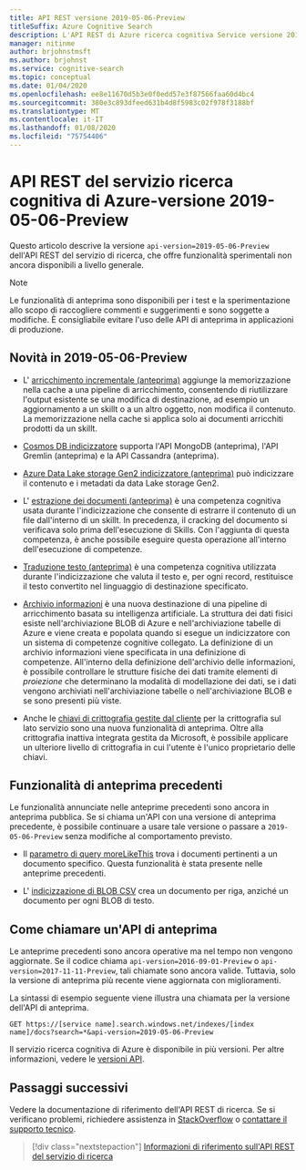 ```yaml
---
title: API REST versione 2019-05-06-Preview
titleSuffix: Azure Cognitive Search
description: L'API REST di Azure ricerca cognitiva Service versione 2019-05-06-Preview include funzionalità sperimentali come l'archivio delle informazioni e le chiavi di crittografia gestite dal cliente.
manager: nitinme
author: brjohnstmsft
ms.author: brjohnst
ms.service: cognitive-search
ms.topic: conceptual
ms.date: 01/04/2020
ms.openlocfilehash: ee8e11670d5b3e0f0edd57e3f87566faa60d4bc4
ms.sourcegitcommit: 380e3c893dfeed631b4d8f5983c02f978f3188bf
ms.translationtype: MT
ms.contentlocale: it-IT
ms.lasthandoff: 01/08/2020
ms.locfileid: "75754406"
---
```

# <a name="azure-cognitive-search-service-rest-api-version-2019-05-06-preview"></a>API REST del servizio ricerca cognitiva di Azure-versione 2019-05-06-Preview

Questo articolo descrive la versione `api-version=2019-05-06-Preview` dell'API REST del servizio di ricerca, che offre funzionalità sperimentali non ancora disponibili a livello generale.

> [!NOTE]
> Le funzionalità di anteprima sono disponibili per i test e la sperimentazione allo scopo di raccogliere commenti e suggerimenti e sono soggette a modifiche. È consigliabile evitare l'uso delle API di anteprima in applicazioni di produzione.


## <a name="new-in-2019-05-06-preview"></a>Novità in 2019-05-06-Preview

+ L' [arricchimento incrementale (anteprima)](cognitive-search-incremental-indexing-conceptual.md) aggiunge la memorizzazione nella cache a una pipeline di arricchimento, consentendo di riutilizzare l'output esistente se una modifica di destinazione, ad esempio un aggiornamento a un skillt o a un altro oggetto, non modifica il contenuto. La memorizzazione nella cache si applica solo ai documenti arricchiti prodotti da un skillt.

+ [Cosmos DB indicizzatore](search-howto-index-cosmosdb.md) supporta l'API MongoDB (anteprima), l'API Gremlin (anteprima) e la API Cassandra (anteprima).

+ [Azure Data Lake storage Gen2 indicizzatore (anteprima)](search-howto-index-azure-data-lake-storage.md) può indicizzare il contenuto e i metadati da data Lake storage Gen2.

+ L' [estrazione dei documenti (anteprima)](cognitive-search-skill-document-extraction.md) è una competenza cognitiva usata durante l'indicizzazione che consente di estrarre il contenuto di un file dall'interno di un skillt. In precedenza, il cracking del documento si verificava solo prima dell'esecuzione di Skills. Con l'aggiunta di questa competenza, è anche possibile eseguire questa operazione all'interno dell'esecuzione di competenze.

+ [Traduzione testo (anteprima)](cognitive-search-skill-text-translation.md) è una competenza cognitiva utilizzata durante l'indicizzazione che valuta il testo e, per ogni record, restituisce il testo convertito nel linguaggio di destinazione specificato.

+ [Archivio informazioni](knowledge-store-concept-intro.md) è una nuova destinazione di una pipeline di arricchimento basata su intelligenza artificiale. La struttura dei dati fisici esiste nell'archiviazione BLOB di Azure e nell'archiviazione tabelle di Azure e viene creata e popolata quando si esegue un indicizzatore con un sistema di competenze cognitive collegato. La definizione di un archivio informazioni viene specificata in una definizione di competenze. All'interno della definizione dell'archivio delle informazioni, è possibile controllare le strutture fisiche dei dati tramite elementi di *proiezione* che determinano la modalità di modellazione dei dati, se i dati vengono archiviati nell'archiviazione tabelle o nell'archiviazione BLOB e se sono presenti più viste.

+ Anche le [chiavi di crittografia gestite dal cliente](search-security-manage-encryption-keys.md) per la crittografia sul lato servizio sono una nuova funzionalità di anteprima. Oltre alla crittografia inattiva integrata gestita da Microsoft, è possibile applicare un ulteriore livello di crittografia in cui l'utente è l'unico proprietario delle chiavi.

## <a name="earlier-preview-features"></a>Funzionalità di anteprima precedenti

Le funzionalità annunciate nelle anteprime precedenti sono ancora in anteprima pubblica. Se si chiama un'API con una versione di anteprima precedente, è possibile continuare a usare tale versione o passare a `2019-05-06-Preview` senza modifiche al comportamento previsto.

+ Il [parametro di query moreLikeThis](search-more-like-this.md) trova i documenti pertinenti a un documento specifico. Questa funzionalità è stata presente nelle anteprime precedenti. 

+ L' [indicizzazione di BLOB CSV](search-howto-index-csv-blobs.md) crea un documento per riga, anziché un documento per ogni BLOB di testo.

## <a name="how-to-call-a-preview-api"></a>Come chiamare un'API di anteprima

Le anteprime precedenti sono ancora operative ma nel tempo non vengono aggiornate. Se il codice chiama `api-version=2016-09-01-Preview` o `api-version=2017-11-11-Preview`, tali chiamate sono ancora valide. Tuttavia, solo la versione di anteprima più recente viene aggiornata con miglioramenti. 

La sintassi di esempio seguente viene illustra una chiamata per la versione dell'API di anteprima.

    GET https://[service name].search.windows.net/indexes/[index name]/docs?search=*&api-version=2019-05-06-Preview

Il servizio ricerca cognitiva di Azure è disponibile in più versioni. Per altre informazioni, vedere le [versioni API](search-api-versions.md).

## <a name="next-steps"></a>Passaggi successivi

Vedere la documentazione di riferimento dell'API REST di ricerca. Se si verificano problemi, richiedere assistenza in [StackOverflow](https://stackoverflow.com/) o [contattare il supporto tecnico](https://azure.microsoft.com/support/community/?product=search).

> [!div class="nextstepaction"]
> [Informazioni di riferimento sull'API REST del servizio di ricerca](https://docs.microsoft.com/rest/api/searchservice/)